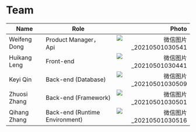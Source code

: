 # Team

| Name          | Role                            |                                                        Photo |
| ------------- | ------------------------------- | -----------------------------------------------------------: |
| Weifeng  Dong | Product  Manager，  <br />Api   | ![微信图片_20210501030541](C:\Users\96226\Desktop\微信图片_20210501030541.jpg) |
| Huikang  Leng | Front-end                       | ![微信图片_20210501030441](C:\Users\96226\Desktop\微信图片_20210501030441.jpg) |
| Keyi  Qin     | Back-end   (Database)           | ![微信图片_20210501030509](C:\Users\96226\Desktop\微信图片_20210501030509.jpg) |
| Zhuosi  Zhang | Back-end  (Framework)           | ![微信图片_20210501030501](C:\Users\96226\Desktop\微信图片_20210501030501.jpg) |
| Qihang  Zhang | Back-end  (Runtime Environment) | ![微信图片_20210501030516](C:\Users\96226\Desktop\微信图片_20210501030516.jpg) |